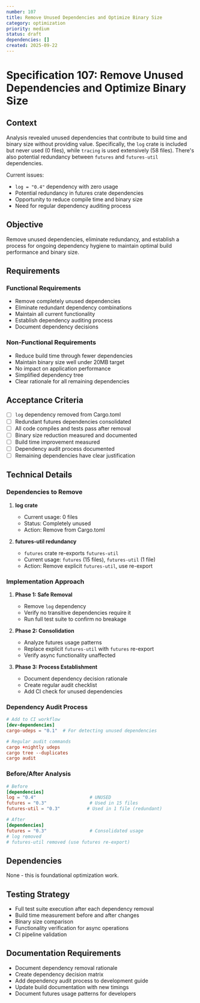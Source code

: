 ```yaml
---
number: 107
title: Remove Unused Dependencies and Optimize Binary Size
category: optimization
priority: medium
status: draft
dependencies: []
created: 2025-09-22
---
```


# Specification 107: Remove Unused Dependencies and Optimize Binary Size

## Context

Analysis revealed unused dependencies that contribute to build time and binary size without providing value. Specifically, the `log` crate is included but never used (0 files), while `tracing` is used extensively (58 files). There's also potential redundancy between `futures` and `futures-util` dependencies.

Current issues:
- `log = "0.4"` dependency with zero usage
- Potential redundancy in futures crate dependencies
- Opportunity to reduce compile time and binary size
- Need for regular dependency auditing process

## Objective

Remove unused dependencies, eliminate redundancy, and establish a process for ongoing dependency hygiene to maintain optimal build performance and binary size.

## Requirements

### Functional Requirements
- Remove completely unused dependencies
- Eliminate redundant dependency combinations
- Maintain all current functionality
- Establish dependency auditing process
- Document dependency decisions

### Non-Functional Requirements
- Reduce build time through fewer dependencies
- Maintain binary size well under 20MB target
- No impact on application performance
- Simplified dependency tree
- Clear rationale for all remaining dependencies

## Acceptance Criteria

- [ ] `log` dependency removed from Cargo.toml
- [ ] Redundant futures dependencies consolidated
- [ ] All code compiles and tests pass after removal
- [ ] Binary size reduction measured and documented
- [ ] Build time improvement measured
- [ ] Dependency audit process documented
- [ ] Remaining dependencies have clear justification

## Technical Details

### Dependencies to Remove

1. **log crate**
   - Current usage: 0 files
   - Status: Completely unused
   - Action: Remove from Cargo.toml

2. **futures-util redundancy**
   - `futures` crate re-exports `futures-util`
   - Current usage: `futures` (15 files), `futures-util` (1 file)
   - Action: Remove explicit `futures-util`, use re-export

### Implementation Approach

1. **Phase 1: Safe Removal**
   - Remove `log` dependency
   - Verify no transitive dependencies require it
   - Run full test suite to confirm no breakage

2. **Phase 2: Consolidation**
   - Analyze futures usage patterns
   - Replace explicit `futures-util` with `futures` re-export
   - Verify async functionality unaffected

3. **Phase 3: Process Establishment**
   - Document dependency decision rationale
   - Create regular audit checklist
   - Add CI check for unused dependencies

### Dependency Audit Process

```toml
# Add to CI workflow
[dev-dependencies]
cargo-udeps = "0.1"  # For detecting unused dependencies

# Regular audit commands
cargo +nightly udeps
cargo tree --duplicates
cargo audit
```

### Before/After Analysis

```toml
# Before
[dependencies]
log = "0.4"                    # UNUSED
futures = "0.3"                # Used in 15 files
futures-util = "0.3"          # Used in 1 file (redundant)

# After
[dependencies]
futures = "0.3"                # Consolidated usage
# log removed
# futures-util removed (use futures re-export)
```

## Dependencies

None - this is foundational optimization work.

## Testing Strategy

- Full test suite execution after each dependency removal
- Build time measurement before and after changes
- Binary size comparison
- Functionality verification for async operations
- CI pipeline validation

## Documentation Requirements

- Document dependency removal rationale
- Create dependency decision matrix
- Add dependency audit process to development guide
- Update build documentation with new timings
- Document futures usage patterns for developers